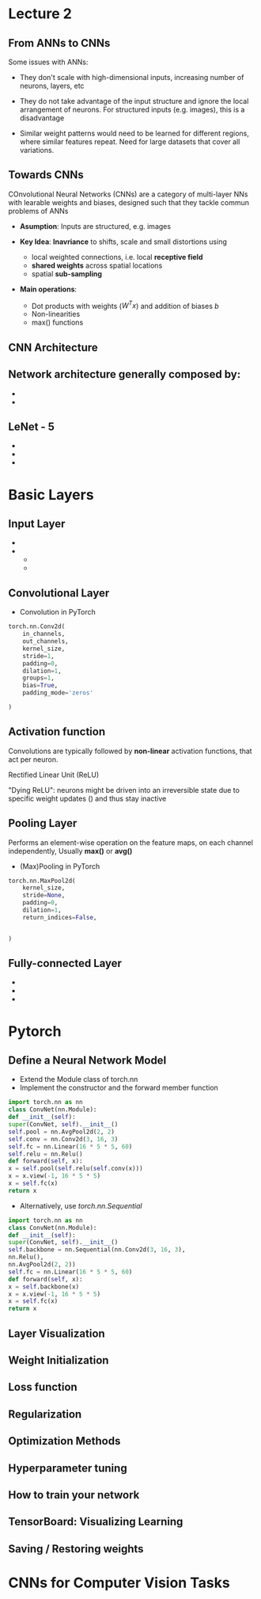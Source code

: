 # Lecture 2

## From ANNs to CNNs

Some issues with ANNs:

- They don't scale with high-dimensional inputs, increasing number of neurons, layers, etc

- They do not take advantage of the input structure and ignore the local arrangement of neurons. For structured inputs (e.g. images), this is a disadvantage

- Similar weight patterns would need to be learned for different regions, where similar features repeat. Need for large datasets that cover all variations.

## Towards CNNs

COnvolutional Neural Networks (CNNs) are a category of multi-layer NNs with learable weights and biases, designed such that they tackle commun problems of ANNs

- **Asumption**:
    Inputs are structured, e.g. images

- **Key Idea**:
    **Inavriance** to shifts, scale and small distortions using
    - local weighted connections, i.e. local **receptive field**
    - **shared weights** across spatial locations
    - spatial **sub-sampling**

- **Main operations**:
    - Dot products with weights ($W^T x$) and addition of biases $b$
    - Non-linearities
    - max() functions


## CNN Architecture

**Network architecture** generally composed by:
-
-
-

## LeNet - 5
-
-
-

# Basic Layers 

## **Input Layer**

-
-
    -
    -   


## **Convolutional Layer**

- Convolution in PyTorch

```python
torch.nn.Conv2d(
    in_channels,
    out_channels,
    kernel_size,
    stride=1,
    padding=0,
    dilation=1,
    groups=1,
    bias=True,
    padding_mode='zeros'

)
```


## **Activation function**

Convolutions are typically followed by **non-linear** activation functions, that act per neuron.

Rectified Linear Unit (ReLU)

"Dying ReLU": neurons might be driven into an irreversible state due to specific weight updates () and thus stay inactive 

## **Pooling Layer**

Performs an element-wise operation on the feature maps, on each channel independently, Usually **max()** or **avg()**

- (Max)Pooling in PyTorch

```python
torch.nn.MaxPool2d(
    kernel_size,
    stride=None,
    padding=0,
    dilation=1,
    return_indices=False,


)
```

## **Fully-connected Layer**

-
-
-

# Pytorch

## Define a Neural Network Model

- Extend the Module class of torch.nn
- Implement the constructor and the forward member function

```python
import torch.nn as nn
class ConvNet(nn.Module):
def __init__(self):
super(ConvNet, self).__init__()
self.pool = nn.AvgPool2d(2, 2)
self.conv = nn.Conv2d(3, 16, 3)
self.fc = nn.Linear(16 * 5 * 5, 60)
self.relu = nn.Relu()
def forward(self, x):
x = self.pool(self.relu(self.conv(x)))
x = x.view(-1, 16 * 5 * 5)
x = self.fc(x)
return x

```

- Alternatively, use _torch.nn.Sequential_


```python
import torch.nn as nn
class ConvNet(nn.Module):
def __init__(self):
super(ConvNet, self).__init__()
self.backbone = nn.Sequential(nn.Conv2d(3, 16, 3),
nn.Relu(),
nn.AvgPool2d(2, 2))
self.fc = nn.Linear(16 * 5 * 5, 60)
def forward(self, x):
x = self.backbone(x)
x = x.view(-1, 16 * 5 * 5)
x = self.fc(x)
return x

```

## Layer Visualization 

## Weight Initialization

## Loss function

## Regularization

## Optimization Methods


## Hyperparameter tuning

## How to train your network

## TensorBoard: Visualizing Learning

## Saving / Restoring weights


# CNNs for Computer Vision Tasks